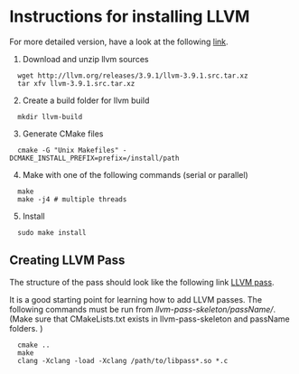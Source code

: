 # Instructions for installing LLVM

For more detailed version, have a look at the following [link](http://llvm.org/docs/GettingStarted.html#an-example-using-the-llvm-tool-chain). 

1. Download and unzip llvm sources
```shell
  wget http://llvm.org/releases/3.9.1/llvm-3.9.1.src.tar.xz
  tar xfv llvm-3.9.1.src.tar.xz
```
2. Create a build folder for llvm build
```shell
  mkdir llvm-build
```
3. Generate CMake files
```
  cmake -G "Unix Makefiles" -DCMAKE_INSTALL_PREFIX=prefix=/install/path
```
4. Make with one of the following commands (serial or parallel)
```
  make
  make -j4 # multiple threads 
```

5. Install

```
  sudo make install
```

## Creating LLVM Pass

The structure of the pass should look like the following link 
[LLVM pass](https://github.com/abenkhadra/llvm-pass-tutorial).

It is a good starting point for learning how to add LLVM passes. 
The following commands must be run from *llvm-pass-skeleton/passName/*. (Make sure that CMakeLists.txt exists in llvm-pass-skeleton and passName folders. )

```
  cmake ..
  make 
  clang -Xclang -load -Xclang /path/to/libpass*.so *.c
```
